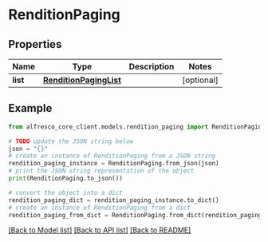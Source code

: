 # RenditionPaging


## Properties

Name | Type | Description | Notes
------------ | ------------- | ------------- | -------------
**list** | [**RenditionPagingList**](RenditionPagingList.md) |  | [optional] 

## Example

```python
from alfresco_core_client.models.rendition_paging import RenditionPaging

# TODO update the JSON string below
json = "{}"
# create an instance of RenditionPaging from a JSON string
rendition_paging_instance = RenditionPaging.from_json(json)
# print the JSON string representation of the object
print(RenditionPaging.to_json())

# convert the object into a dict
rendition_paging_dict = rendition_paging_instance.to_dict()
# create an instance of RenditionPaging from a dict
rendition_paging_from_dict = RenditionPaging.from_dict(rendition_paging_dict)
```
[[Back to Model list]](../README.md#documentation-for-models) [[Back to API list]](../README.md#documentation-for-api-endpoints) [[Back to README]](../README.md)



